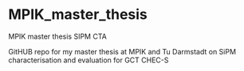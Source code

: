 # MPIK_master_thesis
MPIK master thesis SIPM CTA

GitHUB repo for my master thesis at MPIK and Tu Darmstadt on SiPM characterisation and evaluation for GCT CHEC-S
